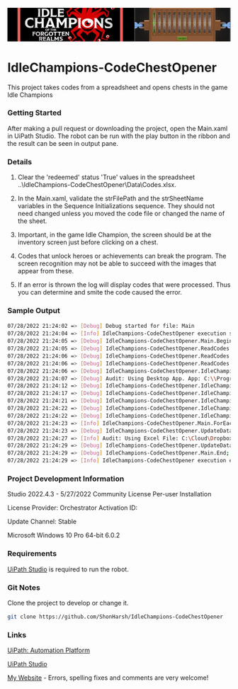 ![Banner](https://raw.githubusercontent.com/ShonHarsh/IdleChampions-CodeChestOpener/main/Data/Images/Banner-Idle-Champions.jpg)

# IdleChampions-CodeChestOpener
This project takes codes from a spreadsheet and opens chests in the game Idle Champions

### Getting Started

After making a pull request or downloading the project, open the Main.xaml in UiPath Studio.  The robot can be run with the play button in the ribbon and the result can be seen in output pane.

### Details

1. Clear the 'redeemed' status 'True' values in the spreadsheet ..\IdleChampions-CodeChestOpener\Data\Codes.xlsx.

2. In the Main.xaml, validate the strFilePath and the strSheetName variables in the Sequence Initializations sequence.  They should not need changed unless you moved the code file or changed the name of the sheet.

3. Important, in the game Idle Champion, the screen should be at the inventory screen just before clicking on a chest.

4. Codes that unlock heroes or achievements can break the program.  The screen recognition may not be able to succeed with the images that appear from these.

5. If an error is thrown the log will display codes that were processed.  Thus you can determine and smite the code caused the error.

### Sample Output

```sh
07/28/2022 21:24:02 => [Debug] Debug started for file: Main
07/28/2022 21:24:04 => [Info] IdleChampions-CodeChestOpener execution started
07/28/2022 21:24:05 => [Debug] IdleChampions-CodeChestOpener.Main.Begin;
07/28/2022 21:24:05 => [Debug] IdleChampions-CodeChestOpener.ReadCodes.Begin;
07/28/2022 21:24:06 => [Debug] IdleChampions-CodeChestOpener.ReadCodes.TryCatch; Codes read successfully.
07/28/2022 21:24:06 => [Debug] IdleChampions-CodeChestOpener.ReadCodes.End;
07/28/2022 21:24:06 => [Debug] IdleChampions-CodeChestOpener.IdleChampionsController.Begin;
07/28/2022 21:24:07 => [Debug] Audit: Using Desktop App. App: C:\\Program Files\\Epic Games\\IdleChampions\\idledragons.exe Arguments:
07/28/2022 21:24:12 => [Debug] IdleChampions-CodeChestOpener.IdleChampionsController.Part01.End;
07/28/2022 21:24:17 => [Debug] IdleChampions-CodeChestOpener.IdleChampionsController.Part02.isWindowOfferExpired; isWindowOfferExpired Match Case
07/28/2022 21:24:21 => [Debug] IdleChampions-CodeChestOpener.IdleChampionsController.Part02.End;
07/28/2022 21:24:22 => [Debug] IdleChampions-CodeChestOpener.IdleChampionsController.CodeNotRedeemed; Code Not Redeemed: YOUR-GUID-ETOD-ANDD
07/28/2022 21:24:22 => [Debug] IdleChampions-CodeChestOpener.IdleChampionsController.End;
07/28/2022 21:24:23 => [Info] IdleChampions-CodeChestOpener.Main.ForEach; Codes redemption operation completed.
07/28/2022 21:24:23 => [Debug] IdleChampions-CodeChestOpener.UpdateDataFile.Begin;
07/28/2022 21:24:27 => [Info] Audit: Using Excel File: C:\Cloud\Dropbox\Code\Robotic Process Automation\Projects\Personal\IdleChampions-CodeChestOpener\Data\Codes.xlsx
07/28/2022 21:24:29 => [Debug] IdleChampions-CodeChestOpener.UpdateDataFile.End;
07/28/2022 21:24:29 => [Debug] IdleChampions-CodeChestOpener.Main.End;
07/28/2022 21:24:29 => [Info] IdleChampions-CodeChestOpener execution ended in: 00:00:25
```

### Project Development Information
Studio 2022.4.3 - 5/27/2022
Community License
Per-user Installation

License Provider: Orchestrator
Activation ID:

Update Channel: Stable

Microsoft Windows 10 Pro 64-bit
6.0.2

### Requirements

[UiPath Studio](https://www.uipath.com/product/studio) is required to run the robot.

### Git Notes

Clone the project to develop or change it.

```sh
git clone https://github.com/ShonHarsh/IdleChampions-CodeChestOpener
```

### Links

[UiPath: Automation Platform](https://www.uipath.com/)

[UiPath Studio](https://www.uipath.com/product/studio)

[My Website](https://shonharsh.github.io/curriculum-vitae/index.html) - Errors, spelling fixes and comments are very welcome!
